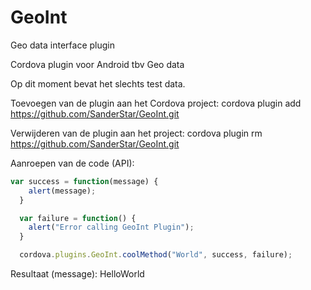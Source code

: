 # GeoInt
Geo data interface plugin

Cordova plugin voor Android tbv Geo data

Op dit moment bevat het slechts test data.

Toevoegen van de plugin aan het Cordova project:
cordova plugin add https://github.com/SanderStar/GeoInt.git

Verwijderen van de plugin aan het project:
cordova plugin rm https://github.com/SanderStar/GeoInt.git

Aanroepen van de code (API):
```javascript
var success = function(message) {
    alert(message);
  }

  var failure = function() {
    alert("Error calling GeoInt Plugin");
  }

  cordova.plugins.GeoInt.coolMethod("World", success, failure);
```

Resultaat (message):
HelloWorld
